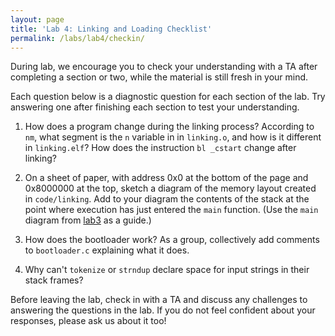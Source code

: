 ```yaml
---
layout: page
title: 'Lab 4: Linking and Loading Checklist'
permalink: /labs/lab4/checkin/
---
```


During lab, we encourage you to check your understanding with a TA after completing a section or two, while the material is still fresh in your mind.

Each question below is a diagnostic question for each section of the lab. Try answering one after finishing each section to test your understanding.

1. How does a program change during the linking process? According to `nm`, what segment is the `n`
   variable in in `linking.o`, and how is it different in `linking.elf`? How does the instruction
   `bl _cstart` change after linking?

2. On a sheet of paper, with address 0x0 at the bottom of the page and 0x8000000 at the top,
   sketch a diagram of the memory layout created in `code/linking`. Add to your diagram
   the contents of the stack at the point where execution has just entered the 
   `main` function. (Use the `main` diagram from
   [lab3](http://cs107e.github.io/labs/lab3/images/stack_abs.html) as a guide.)

3. How does the bootloader work? As a group, collectively add comments to `bootloader.c` explaining
   what it does.

4. Why can't `tokenize` or `strndup` declare space for input strings in their stack frames?

Before leaving the lab, check in with a TA and discuss any challenges to answering the questions in the lab. If you do not feel confident about your responses, please ask us about it too!